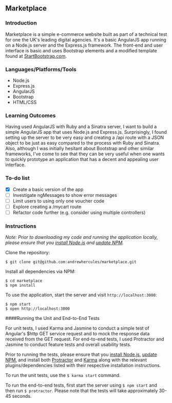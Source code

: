 ## Marketplace

### Introduction

Marketplace is a simple e-commerce website built as part of a technical test for one the UK's leading digital agencies. It's a basic AngularJS app running on a Node.js server and the Express.js framework. The front-end and user interface is basic and uses Bootstrap elements and a modified template found at [StartBootstrap.com](http://startbootstrap.com/).

### Languages/Platforms/Tools

* Node.js
* Express.js
* AngularJS
* Bootstrap
* HTML/CSS

### Learning Outcomes

Having used AngularJS with Ruby and a Sinatra server, I want to build a simple AngularJS app that uses Node.js and Express.js. Surprisingly, I found setting up the server to be very easy and creating a /api route with a JSON object to be just as easy compared to the process with Ruby and Sinatra. Also, although I was initially hesitant about Bootstrap and other similar frameworks, I've come to see that they can be very useful when one wants to quickly prototype an application that has a decent and appealing user interface.

### To-do list

- [x] Create a basic version of the app
- [ ] Investigate ngMessages to show error messages
- [ ] Limit users to using only one voucher code
- [ ] Explore creating a /mycart route
- [ ] Refactor code further (e.g. consider using multiple controllers)

### Instructions

*Note: Prior to downloading my code and running the application locally, please ensure that you [install Node.js](http://nodejs.org/) and  [update NPM](https://docs.npmjs.com/getting-started/installing-node).*

Clone the repository:

```
$ git clone git@github.com:andrewhercules/marketplace.git
```

Install all dependencies via NPM:

```
$ cd marketplace
$ npm install
```

To use the application, start the server and visit ``http://localhost:3000``:

```
$ npm start
$ open http://localhost:3000
```

####Running the Unit and End-to-End Tests

For unit tests, I used Karma and Jasmine to conduct a simple test of Angular's $http GET service request and to mock the response data received from the GET request. For end-to-end tests, I used Protractor and Jasmine to conduct feature tests and overall usability tests.

Prior to running the tests, please ensure that you [install Node.js](http://nodejs.org/), [update NPM](https://docs.npmjs.com/getting-started/installing-node), and install both [Protractor](http://angular.github.io/protractor/#/tutorial) and [Karma](http://karma-runner.github.io/0.12/intro/installation.html) along with the relevant plugins/dependencies listed with their respective installation instructions.

To run the unit tests, use the ``$ karma start`` command.

To run the end-to-end tests, first start the server using ``$ npm start`` and then run ``$ protractor``. Please note that the tests will take approximately 30-45 seconds.

